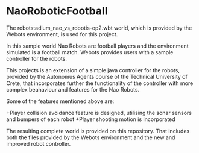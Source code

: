 # NaoRoboticFootball
 
 The robotstadium_nao_vs_robotis-op2.wbt world, which is provided by the Webots environment, is used for this project.
 
 In this sample world Nao Robots are football players and the environment simulated is a football match.
 Webots provides users with a sample controller for the robots.

 This projects is an extension of a simple java controller for the robots, provided by the Autonomus Agents course
 of the Technical University of Crete, that incorporates further the functionality of the
 controller with more complex beahaviour and features for the Nao Robots.

 Some of the features mentioned above are:

 +Player collision avoidance feature is designed, utilising the sonar sensors and bumpers of each robot
 +Player shooting motion is incorporated 

 The resulting complete world is provided on this repository. That includes both the files provided by the Webots 
 environment and the new and improved robot controller.



 

  



